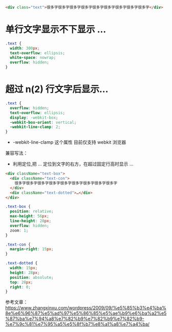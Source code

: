 ```html
<div class="text">很多字很多字很多字很多字很多字很多字很多字很多字很多字</div>
```

# 单行文字显示不下显示 ...

```css
.text {
  width: 300px;
  text-overflow: ellipsis;
  white-space: nowrap;
  overflow: hidden;
}
```

# 超过 n(2) 行文字后显示...

```css
.text {
  overflow: hidden;
  text-overflow: ellipsis;
  display: -webkit-box;
  -webkit-box-orient: vertical;
  -webkit-line-clamp: 2;
}
```

- -webkit-line-clamp 这个属性 目前仅支持 webkit 浏览器

兼容写法：

- 利用定位,把 ... 定位到文字的右方，在超过固定行高时显示 ...

```html
<div className="text-box">
  <div className="text-con">
    很多字很多字很多字很多字很多字很多字很多字很多字很多字
  </div>
  <div className="text-dotted">…</div>
</div>
```

```css
.text-box {
  position: relative;
  max-height: 56px;
  line-height: 28px;
  overflow: hidden;
  zoom: 1;
}

.text-con {
  margin-right: 15px;
}

.text-dotted {
  width: 15px;
  height: 28px;
  position: absolute;
  top: 28px;
  right: 0;
}
```

参考文章：
https://www.zhangxinxu.com/wordpress/2009/09/%e5%85%b3%e4%ba%8e%e6%96%87%e5%ad%97%e5%86%85%e5%ae%b9%e6%ba%a2%e5%87%ba%e7%94%a8%e7%82%b9%e7%82%b9%e7%82%b9-%e7%9c%81%e7%95%a5%e5%8f%b7%e8%a1%a8%e7%a4%ba/
